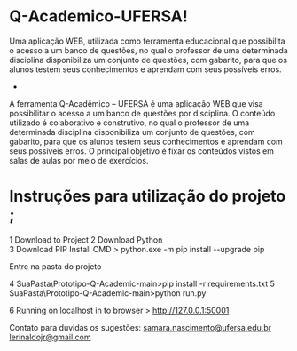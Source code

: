 # Q-Academico-UFERSA! 

Uma aplicação WEB, utilizada como ferramenta educacional que possibilita o acesso a um banco de questões, no qual o professor de uma determinada disciplina disponibiliza um conjunto de questões, com gabarito, para que os alunos testem seus conhecimentos e aprendam com seus possíveis erros.

- 

A ferramenta Q-Acadêmico – UFERSA é uma aplicação WEB que visa possibilitar o acesso a um banco de questões por disciplina. O conteúdo utilizado é colaborativo e construtivo, no qual o professor de uma determinada disciplina disponibiliza um conjunto de questões, com gabarito, para que os alunos testem seus conhecimentos e aprendam com seus possíveis erros. O principal objetivo é fixar os conteúdos vistos em salas de aulas por meio de exercícios. 

# Instruções para utilização do projeto ; 

1 Download to Project 
2 Download Python  
3 Download PIP Install 
CMD > python.exe -m pip install --upgrade pip 

Entre na pasta do projeto

4 SuaPasta\Prototipo-Q-Academic-main>pip install -r requirements.txt
5 SuaPasta\Prototipo-Q-Academic-main>python run.py

6 Running on localhost in to browser > http://127.0.0.1:50001




Contato para duvidas os sugestões: samara.nascimento@ufersa.edu.br
                                   lerinaldojr@gmail.com 
